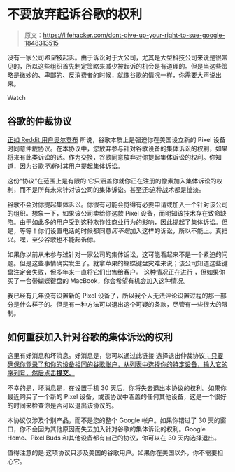 # 不要放弃起诉谷歌的权利

> 原文：<https://lifehacker.com/dont-give-up-your-right-to-sue-google-1848313515>

没有一家公司*希望*被起诉。由于诉讼对于大公司，尤其是大型科技公司来说是很常见的，所以这些组织首先制定策略来减少被起诉的机会是有道理的。但是当这些策略是微妙的、卑鄙的、反消费者的时候，就像谷歌的情况一样，你需要大声说出来。

Watch

## 谷歌的仲裁协议

[正如 Reddit 用户奥尔登布](https://www.reddit.com/r/GooglePixel/comments/rwxrgi/you_should_opt_out_of_the_device_arbitration/?utm_source=share&utm_medium=web2x&context=3) 所说，谷歌本质上是强迫你在美国设立新的 Pixel 设备时同意仲裁协议。在本协议中，您放弃参与针对谷歌设备的集体诉讼的权利，如果将来有此类诉讼的话。作为交换，谷歌同意放弃对你提起集体诉讼的权利。你知道，因为谷歌*不断*对其用户提起集体诉讼。

这份“协议”在范围上是有限的:它只涵盖你就你正在注册的像素加入集体诉讼的权利，而不是所有未来针对该公司的集体诉讼。甚至还:这种战术都是扯淡。

谷歌不会对你提起集体诉讼。你很有可能会觉得有必要申请或加入一个针对该公司的组织。想象一下，如果该公司卖给你这款 Pixel 设备，而明知该技术存在致命缺陷。由于如此多的用户受到这种欺诈性商业行为的影响，因此提起了集体诉讼。但是，等等！你们设置电话的时候都同意*而不是*加入这样的诉讼，所以不能上。真扫兴。嘿，至少谷歌也不能起诉你。

如果你以前从未参与过针对一家公司的集体诉讼，这可能看起来不是一个紧迫的问题。但是这些事情确实发生了。就拿苹果的蝴蝶键盘灾难来说；该公司知道这些键盘注定会失败，但多年来一直将它们出售给客户。 [这种情况正在进行](https://lifehacker.com/how-to-get-in-on-the-lawsuit-against-apples-terrible-ma-1846560840) ，但如果你买了一台带蝴蝶键盘的 MacBook，你会希望有机会加入这种情况。

我已经有几年没有设置新的 Pixel 设备了，所以我个人无法评论设置过程的那一部分是什么样子的。但是有一种方法可以退出这个可疑的条款，尽管有一些很大的限制。

## 如何重获加入针对谷歌的集体诉讼的权利

这里有好消息和坏消息。好消息是，您可以通过此链接 选择退出仲裁协议[；只要确保你登录了和你的设备相同的谷歌账户，从列表中选择你的特定设备，输入它的序列号，然后点击**提交**。](https://partnerdash.google.com/apps/devicearbitrationoptout/optoutform)

不幸的是，坏消息是，在设置手机 30 天后，你将失去退出本协议的权利。如果你最近购买了一个新的 Pixel 设备，或该协议中涵盖的任何其他设备，这是一个很好的时间来检查你是否可以退出该协议的。

本协议仅涉及个别产品，而不是您的整个 Google 帐户。如果你错过了 30 天的窗口，你不会因为其他原因而失去加入针对谷歌的集体诉讼的权利。Google Home、Pixel Buds 和其他设备都有自己的协议，你可以在 30 天内选择退出。

值得注意的是:这项协议只涉及美国的谷歌用户。如果你在美国以外，你不需要担心它。